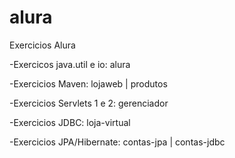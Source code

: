 # alura
Exercicios Alura

-Exercicos java.util e io:  alura

-Exercicios Maven: lojaweb | produtos

-Exercicios Servlets 1 e 2: gerenciador

-Exercicios JDBC: loja-virtual

-Exercicios JPA/Hibernate: contas-jpa | contas-jdbc
